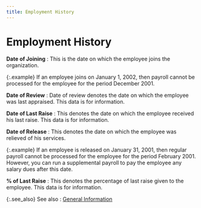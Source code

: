 ```yaml
---
title: Employment History
---
```


# Employment History


**Date of Joining**
: This is the date on which the employee joins the  organization.


{:.example}
If an employee joins on January 1, 2002, then  payroll cannot be processed for the employee for the period December 2001.


**Date of Review**
: Date of review denotes the date on which the employee  was last appraised. This data is for information.


**Date of Last Raise**
: This denotes the date on which the employee received  his last raise. This data is for information.


**Date of Release**
: This denotes the date on which the employee was  relieved of his services.


{:.example}
If an employee is released on January 31,  2001, then regular payroll cannot be processed for the employee for the  period February 2001. However, you can run a supplemental payroll to pay  the employee any salary dues after this date.


**% of Last Raise**
: This denotes the percentage of last raise given  to the employee. This data is for information.


{:.see_also}
See also
: [General Information]({{site.prl_baseurl}}/setup/employees/general_information.html)

